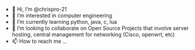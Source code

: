 - 👋 Hi, I’m @chrispro-21
- 👀 I’m interested in computer engineering
- 🌱 I’m currently learning python, java, c, lua
- 💞️ I’m looking to collaborate on Open Source Projects that involve server hosting, central management for networking (Cisco, openwrt, etc)
- 📫 How to reach me ...

<!---
chrispro-21/chrispro-21 is a ✨ special ✨ repository because its `README.md` (this file) appears on your GitHub profile.
You can click the Preview link to take a look at your changes.
--->
